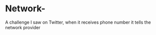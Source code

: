 # Network-
A challenge I saw on Twitter, when it receives phone number it tells the network provider 
